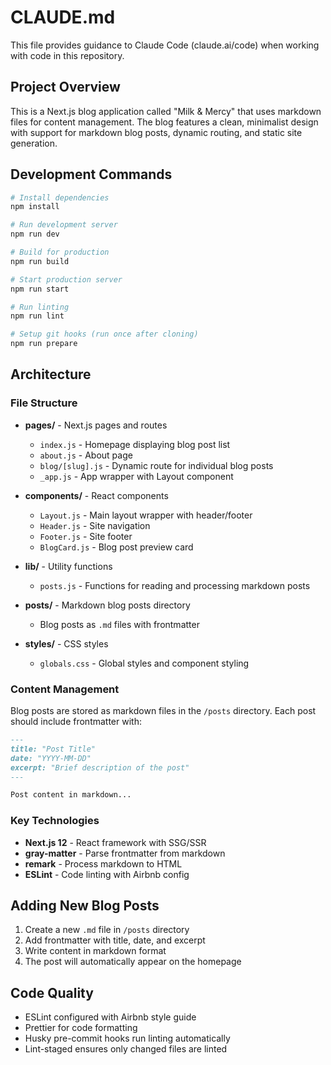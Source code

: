 # CLAUDE.md

This file provides guidance to Claude Code (claude.ai/code) when working with code in this repository.

## Project Overview

This is a Next.js blog application called "Milk & Mercy" that uses markdown files for content management. The blog features a clean, minimalist design with support for markdown blog posts, dynamic routing, and static site generation.

## Development Commands

```bash
# Install dependencies
npm install

# Run development server
npm run dev

# Build for production
npm run build

# Start production server
npm run start

# Run linting
npm run lint

# Setup git hooks (run once after cloning)
npm run prepare
```

## Architecture

### File Structure
- **pages/** - Next.js pages and routes
  - `index.js` - Homepage displaying blog post list
  - `about.js` - About page
  - `blog/[slug].js` - Dynamic route for individual blog posts
  - `_app.js` - App wrapper with Layout component
  
- **components/** - React components
  - `Layout.js` - Main layout wrapper with header/footer
  - `Header.js` - Site navigation
  - `Footer.js` - Site footer
  - `BlogCard.js` - Blog post preview card

- **lib/** - Utility functions
  - `posts.js` - Functions for reading and processing markdown posts

- **posts/** - Markdown blog posts directory
  - Blog posts as `.md` files with frontmatter

- **styles/** - CSS styles
  - `globals.css` - Global styles and component styling

### Content Management
Blog posts are stored as markdown files in the `/posts` directory. Each post should include frontmatter with:
```markdown
---
title: "Post Title"
date: "YYYY-MM-DD"
excerpt: "Brief description of the post"
---

Post content in markdown...
```

### Key Technologies
- **Next.js 12** - React framework with SSG/SSR
- **gray-matter** - Parse frontmatter from markdown
- **remark** - Process markdown to HTML
- **ESLint** - Code linting with Airbnb config

## Adding New Blog Posts

1. Create a new `.md` file in `/posts` directory
2. Add frontmatter with title, date, and excerpt
3. Write content in markdown format
4. The post will automatically appear on the homepage

## Code Quality
- ESLint configured with Airbnb style guide
- Prettier for code formatting  
- Husky pre-commit hooks run linting automatically
- Lint-staged ensures only changed files are linted
